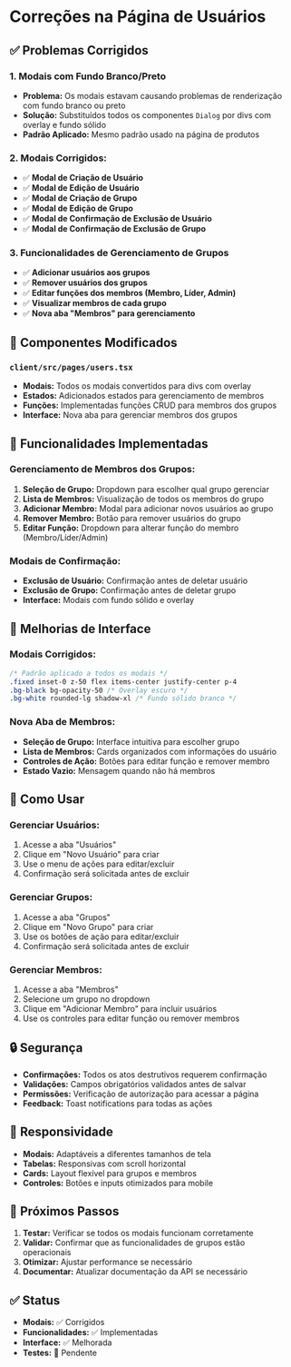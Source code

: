 # Correções na Página de Usuários

## ✅ **Problemas Corrigidos**

### 1. **Modais com Fundo Branco/Preto**
- **Problema:** Os modais estavam causando problemas de renderização com fundo branco ou preto
- **Solução:** Substituídos todos os componentes `Dialog` por divs com overlay e fundo sólido
- **Padrão Aplicado:** Mesmo padrão usado na página de produtos

### 2. **Modais Corrigidos:**
- ✅ **Modal de Criação de Usuário**
- ✅ **Modal de Edição de Usuário**
- ✅ **Modal de Criação de Grupo**
- ✅ **Modal de Edição de Grupo**
- ✅ **Modal de Confirmação de Exclusão de Usuário**
- ✅ **Modal de Confirmação de Exclusão de Grupo**

### 3. **Funcionalidades de Gerenciamento de Grupos**
- ✅ **Adicionar usuários aos grupos**
- ✅ **Remover usuários dos grupos**
- ✅ **Editar funções dos membros (Membro, Líder, Admin)**
- ✅ **Visualizar membros de cada grupo**
- ✅ **Nova aba "Membros" para gerenciamento**

## 🔧 **Componentes Modificados**

### `client/src/pages/users.tsx`
- **Modais:** Todos os modais convertidos para divs com overlay
- **Estados:** Adicionados estados para gerenciamento de membros
- **Funções:** Implementadas funções CRUD para membros dos grupos
- **Interface:** Nova aba para gerenciar membros dos grupos

## 🎯 **Funcionalidades Implementadas**

### **Gerenciamento de Membros dos Grupos:**
1. **Seleção de Grupo:** Dropdown para escolher qual grupo gerenciar
2. **Lista de Membros:** Visualização de todos os membros do grupo
3. **Adicionar Membro:** Modal para adicionar novos usuários ao grupo
4. **Remover Membro:** Botão para remover usuários do grupo
5. **Editar Função:** Dropdown para alterar função do membro (Membro/Líder/Admin)

### **Modais de Confirmação:**
- **Exclusão de Usuário:** Confirmação antes de deletar usuário
- **Exclusão de Grupo:** Confirmação antes de deletar grupo
- **Interface:** Modais com fundo sólido e overlay

## 🎨 **Melhorias de Interface**

### **Modais Corrigidos:**
```css
/* Padrão aplicado a todos os modais */
.fixed inset-0 z-50 flex items-center justify-center p-4
.bg-black bg-opacity-50 /* Overlay escuro */
.bg-white rounded-lg shadow-xl /* Fundo sólido branco */
```

### **Nova Aba de Membros:**
- **Seleção de Grupo:** Interface intuitiva para escolher grupo
- **Lista de Membros:** Cards organizados com informações do usuário
- **Controles de Ação:** Botões para editar função e remover membro
- **Estado Vazio:** Mensagem quando não há membros

## 🚀 **Como Usar**

### **Gerenciar Usuários:**
1. Acesse a aba "Usuários"
2. Clique em "Novo Usuário" para criar
3. Use o menu de ações para editar/excluir
4. Confirmação será solicitada antes de excluir

### **Gerenciar Grupos:**
1. Acesse a aba "Grupos"
2. Clique em "Novo Grupo" para criar
3. Use os botões de ação para editar/excluir
4. Confirmação será solicitada antes de excluir

### **Gerenciar Membros:**
1. Acesse a aba "Membros"
2. Selecione um grupo no dropdown
3. Clique em "Adicionar Membro" para incluir usuários
4. Use os controles para editar função ou remover membros

## 🔒 **Segurança**

- **Confirmações:** Todos os atos destrutivos requerem confirmação
- **Validações:** Campos obrigatórios validados antes de salvar
- **Permissões:** Verificação de autorização para acessar a página
- **Feedback:** Toast notifications para todas as ações

## 📱 **Responsividade**

- **Modais:** Adaptáveis a diferentes tamanhos de tela
- **Tabelas:** Responsivas com scroll horizontal
- **Cards:** Layout flexível para grupos e membros
- **Controles:** Botões e inputs otimizados para mobile

## 🎯 **Próximos Passos**

1. **Testar:** Verificar se todos os modais funcionam corretamente
2. **Validar:** Confirmar que as funcionalidades de grupos estão operacionais
3. **Otimizar:** Ajustar performance se necessário
4. **Documentar:** Atualizar documentação da API se necessário

## ✅ **Status**

- **Modais:** ✅ Corrigidos
- **Funcionalidades:** ✅ Implementadas
- **Interface:** ✅ Melhorada
- **Testes:** 🔄 Pendente
